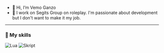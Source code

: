 - 👋 Hi, I’m Vemo Ganzo
- 👀 I work on Segits Group on roleplay. I'm passionate about development but I don't want to make it my job.

---

### 🚀 My skills

![Lua](https://upload.wikimedia.org/wikipedia/commons/c/cf/Lua-Logo.svg)
![Skript](https://media.forgecdn.net/avatars/thumbnails/71/627/62/62/636163282994452816.png)
